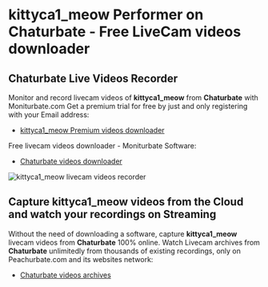 # kittyca1_meow Performer on Chaturbate - Free LiveCam videos downloader

## Chaturbate Live Videos Recorder

Monitor and record livecam videos of **kittyca1_meow** from **Chaturbate** with Moniturbate.com
Get a premium trial for free by just and only registering with your Email address:
* [kittyca1_meow Premium videos downloader](https://moniturbate.com/request-demo-licence-key.html)

Free livecam videos downloader - Moniturbate Software:
* [Chaturbate videos downloader](https://moniturbate.com/moniturbate-download-software.html)

![kittyca1_meow livecam videos recorder](https://peachurnet.com/templates/moniturbate-software.png)


## Capture kittyca1_meow videos from the Cloud and watch your recordings on Streaming

Without the need of downloading a software, capture **kittyca1_meow** livecam videos from **Chaturbate** 100% online.
Watch Livecam archives from **Chaturbate** unlimitedly from thousands of existing recordings, only on Peachurbate.com and its websites network:
* [Chaturbate videos archives](https://peachurnet.com/)